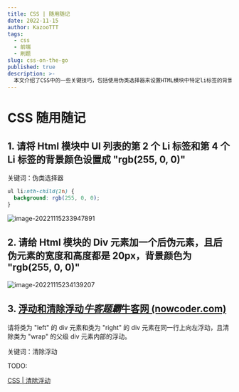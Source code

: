 ```yaml
---
title: CSS | 随用随记
date: 2022-11-15
author: KazooTTT
tags:
  - css
  - 前端
  - 刷题
slug: css-on-the-go
published: true
description: >-
  本文介绍了CSS中的一些关键技巧，包括使用伪类选择器来设置HTML模块中特定li标签的背景颜色，以及如何为div元素添加后伪元素并设置其样式。此外，还讨论了浮动和清除浮动的概念，并提供了一个实际的编程练习链接，帮助读者更好地理解和应用这些CSS技术。
---
```


# CSS 随用随记

## 1. 请将 Html 模块中 Ul 列表的第 2 个 Li 标签和第 4 个 Li 标签的背景颜色设置成 "rgb(255, 0, 0)"

关键词：伪类选择器

```css
ul li:nth-child(2n) {
  background: rgb(255, 0, 0);
}
```

![image-20221115233947891](https://pictures.kazoottt.top/2024/04/20240407-5e745e9abfb757513c8b6853b98262b7.png)

## 2. 请给 Html 模块的 Div 元素加一个后伪元素，且后伪元素的宽度和高度都是 20px，背景颜色为 "rgb(255, 0, 0)"

![image-20221115234139207](https://pictures.kazoottt.top/2024/04/20240407-1b6d680284da37bc6bcb8014e8ffe0e0.png)

## 3. [浮动和清除浮动*牛客题霸*牛客网 (nowcoder.com)](https://www.nowcoder.com/practice/88bcbaee954349f5a8810bfa94ee61a8?tpId=260&tqId=2200196&ru=%2Fexam%2Foj&qru=%2Fta%2Ffront-quick-study%2Fquestion-ranking&sourceUrl=%2Fexam%2Foj%3Fpage%3D1%26tab%3DHTML%2FCSS%26topicId%3D260)

请将类为 "left" 的 div 元素和类为 "right" 的 div 元素在同一行上向左浮动，且清除类为 "wrap" 的父级 div 元素内部的浮动。

关键词：清除浮动

TODO:

<a href='/2022/11/15/清除浮动/'>CSS | 清除浮动</a>
